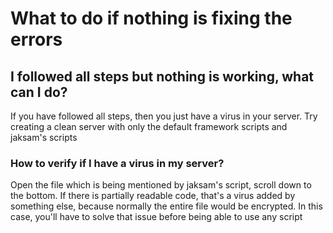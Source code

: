 # What to do if nothing is fixing the errors

## I followed all steps but nothing is working, what can I do?

If you have followed all steps, then you just have a virus in your server. Try creating a clean server with only the default framework scripts and jaksam's scripts

### How to verify if I have a virus in my server?

Open the file which is being mentioned by jaksam's script, scroll down to the bottom. If there is partially readable code, that's a virus added by something else, because normally the entire file would be encrypted. In this case, you'll have to solve that issue before being able to use any script
